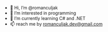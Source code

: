 - 👋 Hi, I’m @romanculjak
- 👀 I’m interested in programming
- 🌱 I’m currently learning C# and .NET 
- 📫 reach me by romanculjak.dev@gmail.com


